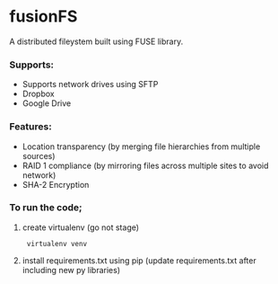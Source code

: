 # fusionFS

A distributed fileystem built using FUSE library.

### Supports: 
- Supports network drives using SFTP 
- Dropbox
- Google Drive

### Features:
- Location transparency (by merging file hierarchies from multiple sources)
- RAID 1 compliance (by mirroring files across multiple sites to avoid network)
- SHA-2 Encryption


### To run the code;
1. create virtualenv (go not stage)
					
		virtualenv venv

2. install requirements.txt using pip (update requirements.txt after including new py libraries)




